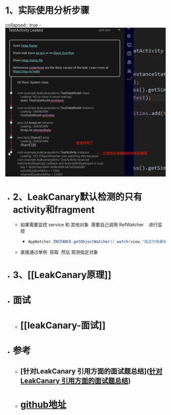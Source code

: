 # 1、实际使用分析步骤
collapsed:: true
	- ![image.png](../assets/image_1692797021289_0.png)
- # 2、LeakCanary默认检测的只有activity和fragment
	- 如果需要监控 service 和 其他对象  需要自己调用 RefWatcher    进行监控
		- ```java
		  AppWatcher.INSTANCE.getObjectWatcher().watch(view,"描述为啥要被销毁");
		  ```
	- 直接通过单例  获取  然后 观测指定对象
- # 3、[[LeakCanary原理]]
- # 面试
	- # [[leakCanary-面试]]
- # 参考
	- ## [针对LeakCanary 引用方面的面试题总结]([针对LeakCanary 引用方面的面试题总结]())
	- # [github地址](https://github.com/square/leakcanary)
